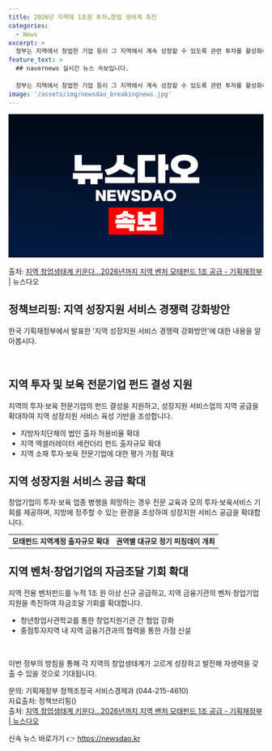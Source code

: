 ```yaml
---
title: 2026년 지역에 1조원 투자…창업 생태계 촉진
categories:
  - News
excerpt: >
  정부는 지역에서 창업한 기업 등이 그 지역에서 계속 성장할 수 있도록 관련 투자를 활성화하고 성장지원 서비스…
feature_text: >
  ## navernews 실시간 뉴스 속보입니다.

  정부는 지역에서 창업한 기업 등이 그 지역에서 계속 성장할 수 있도록 관련 투자를 활성화하고 성장지원 서비스…
image: '/assets/img/newsdao_breakingnews.jpg'
---
```


![뉴스다오 속보](/assets/img/newsdao_breakingnews.jpg)

<p>출처: <a href="https://newsdao.kr/3792" rel="dofollow">지역 창업생태계 키운다…2026년까지 지역 벤처 모태펀드 1조 공급 - 기획재정부</a> | 뉴스다오</p>

<h2 data-ke-size="size26">정책브리핑: 지역 성장지원 서비스 경쟁력 강화방안</h2>

한국 기획재정부에서 발표한 '지역 성장지원 서비스 경쟁력 강화방안'에 대한 내용을 알아봅시다.

<p data-ke-size="size16">&nbsp;</p>

<h2 data-ke-size="size24">지역 투자 및 보육 전문기업 펀드 결성 지원</h2>

지역의 투자·보육 전문기업의 펀드 결성을 지원하고, 성장지원 서비스업의 지역 공급을 확대하여 지역 성장지원 서비스 육성 기반을 조성합니다.

<ul>
  <li>지방자치단체의 법인 출자 허용비율 확대</li>
  <li>지역 엑셀러레이터 세컨더리 펀드 출자규모 확대</li>
  <li>지역 소재 투자·보육 전문기업에 대한 평가 가점 확대</li>
</ul>

<h2 data-ke-size="size24">지역 성장지원 서비스 공급 확대</h2>

창업기업이 투자·보육 업종 병행을 희망하는 경우 전문 교육과 모의 투자·보육서비스 기회를 제공하며, 지방에 정주할 수 있는 환경을 조성하여 성장지원 서비스 공급을 확대합니다.

<table>
  <tr>
    <td style="text-align: center; height: 17px;"><b>모태펀드 지역계정 출자규모 확대</b></td>
    <td style="text-align: center; height: 17px;"><b>권역별 대규모 정기 피칭데이 개최</b></td>
  </tr>
</table>

<h2 data-ke-size="size24">지역 벤처·창업기업의 자금조달 기회 확대</h2>

지역 전용 벤처펀드를 누적 1조 원 이상 신규 공급하고, 지역 금융기관의 벤처·창업기업 지원을 촉진하여 자금조달 기회를 확대합니다.

<ul>
  <li>청년창업사관학교를 통한 창업지원기관 간 협업 강화</li>
  <li>중점투자지역 내 지역 금융기관과의 협력을 통한 가점 신설</li>
</ul>

<p data-ke-size="size16">&nbsp;</p>

이번 정부의 방침을 통해 각 지역의 창업생태계가 고르게 성장하고 발전해 자생력을 갖출 수 있을 것으로 기대됩니다.

문의: 기획재정부 정책조정국 서비스경제과 (044-215-4610)  
자료출처: 정책브리핑()  
출처: <a href="https://newsdao.kr/3792">지역 창업생태계 키운다…2026년까지 지역 벤처 모태펀드 1조 공급 - 기획재정부 | 뉴스다오</a> 

신속 뉴스 바로가기 👉 <a href="https://newsdao.kr" rel="dofollow">https://newsdao.kr</a>


